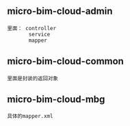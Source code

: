 ## micro-bim-cloud-admin 
    里面： controller  
           service 
           mapper
    
## micro-bim-cloud-common 
    里面是封装的返回对象
    
## micro-bim-cloud-mbg  
    具体的mapper.xml